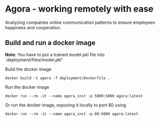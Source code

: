 # Agora - working remotely with ease 
Analyzing companies online communication patterns to ensure employees happiness and cooperation.

## Build and run a docker image
**Note**: You have to put a trained model.pkl file into `deployment/files/model.pkl'

Build the docker image
```
docker build -t agora -f deployment/Dockerfile .
```

Run the docker image
```
docker run --rm -it --name agora_inst -p 5000:5000 agora:latest
```

Or run the docker image, exposing it locally to port 80 using
```
docker run --rm -it --name agora_inst -p 80:5000 agora:latest
```
